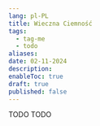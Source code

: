 ```yaml
---
lang: pl-PL
title: Wieczna Ciemność
tags:
  - tag-me
  - todo
aliases: 
date: 02-11-2024
description: 
enableToc: true
draft: true
published: false
---
```


TODO
TODO